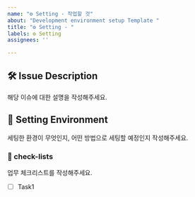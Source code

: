 ```yaml
---
name: "⚙️ Setting - 작업할 것"
about: "Development environment setup Template "
title: "⚙️ Setting - "
labels: ⚙️ Setting
assignees: ''

---
```


## 🛠️ Issue Description
[//]: # (이슈 설명)
해당 이슈에 대한 설명을 작성해주세요.

## 💭 Setting Environment
[//]: # (세팅 환경)
세팅한 환경이 무엇인지, 어떤 방법으로 세팅할 예정인지 작성해주세요.

### 📝 check-lists
[//]: # (체크리스트 설정)
업무 체크리스트를 작성해주세요.
- [ ] Task1
